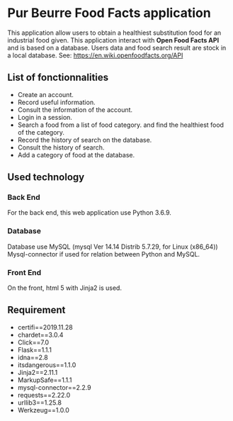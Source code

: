# Pur Beurre Food Facts application

This application allow users to obtain a healthiest substitution food for an industrial food given. This application interact with **Open Food Facts API** and is based on a database. Users data and food search result are stock in a local database. 
See: https://en.wiki.openfoodfacts.org/API

## List of fonctionnalities

* Create an account.
* Record useful information.
* Consult the information of the account. 
* Login in a session.
* Search a food from a list of food category. 
and find the healthiest food of the category.
* Record the history of search on the database. 
* Consult the history of search.
* Add a category of food at the database.  

## Used technology

### Back End 
For the back end, this web application use Python 3.6.9. 

### Database
Database use MySQL (mysql  Ver 14.14 Distrib 5.7.29, for Linux (x86_64))
Mysql-connector if used for relation between Python and MySQL. 

### Front End
On the front, html 5 with Jinja2 is used. 

## Requirement 

* certifi==2019.11.28
* chardet==3.0.4
* Click==7.0
* Flask==1.1.1
* idna==2.8
* itsdangerous==1.1.0
* Jinja2==2.11.1
* MarkupSafe==1.1.1
* mysql-connector==2.2.9
* requests==2.22.0
* urllib3==1.25.8
* Werkzeug==1.0.0



